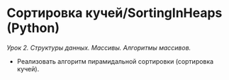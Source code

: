 # Сортировка кучей/SortingInHeaps (Python)

*Урок 2. Структуры данных. Массивы. Алгоритмы массивов.*

- Реализовать алгоритм пирамидальной сортировки (сортировка кучей).
